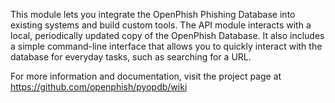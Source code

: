 This module lets you integrate the OpenPhish Phishing Database into existing systems and build custom tools. The API module interacts with a local, periodically updated copy of the OpenPhish Database. It also includes a simple command-line interface that allows you to quickly interact with the database for everyday tasks, such as searching for a URL.

For more information and documentation, visit the project page at https://github.com/openphish/pyopdb/wiki
